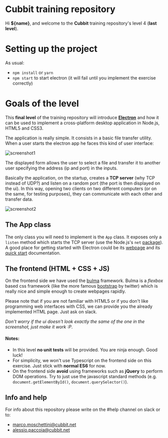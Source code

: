 # Cubbit training repository 

Hi **${name}**, and welcome to the **Cubbit** training repository's level 4 (**last level**).

# Setting up the project
As usual:
- `npm install` or `yarn`
- `npm start` to start electron (it will fail until you implement the exercise correctly)

# Goals of the level
This **final level** of the training repository will introduce **[Electron](https://electron.atom.io)** and how it can be used to implement a cross-platform desktop application in Node.js, HTML5 and CSS3.

The application is really simple. It consists in a basic file transfer utility. When a user starts the electron app he faces this kind of user interface:

![screenshot1](screenshot1.png)

The displayed form allows the user to select a file and transfer it to another user specifying the address (ip and port) in the inputs.

Basically the application, on the startup, creates a **TCP server** (why TCP instead of UDP?) and listen on a random port (the port is then displayed on the ui). In this way, opening two clients on two different computers (or on the same, for testing purposes), they can communicate with each other and transfer data.

![screenshot2](screenshot2.png)

## The App class
The only class you will need to implement is the `App` class.
It exposes only a `listen` method which starts the TCP server (use the Node.js's `net` [package](https://nodejs.org/api/net.html)). A good place for getting started with Electron could be its [webpage](https://electron.atom.io/docs/) and its [quick start](https://electron.atom.io/docs/tutorial/quick-start/) documentation.
  
## The frontend (HTML + CSS + JS)
On the frontend side we have used the [bulma](https://bulma.io) framework. Bulma is a *flexbox* based css framework (like the more famous [bootstrap](http://getbootstrap.com) by twitter) which is really nice and simple enough to create webpages rapidly. 

Please note that if you are not familiar with HTML5 or if you don't like programming web interfaces with CSS, we can provide you the already implemented HTML page. Just ask on slack.

*Don't worry if the ui doesn't look exactly the same of the one in the screenshot, just make it work :P*.

#### Notes: 
- In this level **no unit tests** will be provided. You are ninja enough. Good luck!
- For simplicity, we won't use Typescript on the frontend side on this exercise. Just stick with **normal ES6** for now.
- On the frontend side **avoid** using frameworks such as **jQuery** to perform DOM operations. Try to just use the javascript standard methods (e.g. `document.getElementById()`, `document.querySelector()`).

## Info and help
For info about this repository please write on the #help channel on slack or to:

- [marco.moschettini@cubbit.net](mailto:marco.moschettini@cubbit.net)
- [alessio.paccoia@cubbit.net](alessio.paccoia@cubbit.net)
